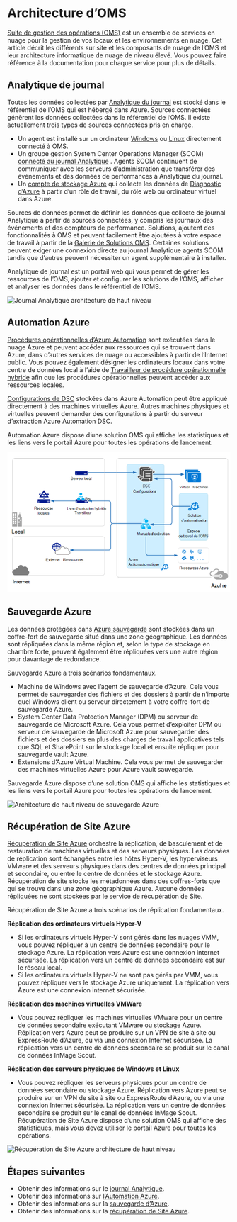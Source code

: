 <properties 
   pageTitle="Architecture de gestion Suite (OMS) opérations | Microsoft Azure"
   description="Suite de gestion des opérations Microsoft (OMS) est en nuage solution de gestion informatique de Microsoft qui vous aide à gérer et protéger vos locaux et cloud d’infrastructure.  Cet article identifie les différents services inclus dans OMS et fournit des liens vers leur contenu détaillé."
   services="operations-management-suite"
   documentationCenter=""
   authors="bwren"
   manager="jwhit"
   editor="tysonn" />
<tags 
   ms.service="operations-management-suite"
   ms.devlang="na"
   ms.topic="get-started-article"
   ms.tgt_pltfrm="na"
   ms.workload="infrastructure-services"
   ms.date="10/27/2016"
   ms.author="bwren" />

# <a name="oms-architecture"></a>Architecture d’OMS

[Suite de gestion des opérations (OMS)](https://azure.microsoft.com/documentation/services/operations-management-suite/) est un ensemble de services en nuage pour la gestion de vos locaux et les environnements en nuage.  Cet article décrit les différents sur site et les composants de nuage de l’OMS et leur architecture informatique de nuage de niveau élevé.  Vous pouvez faire référence à la documentation pour chaque service pour plus de détails.

## <a name="log-analytics"></a>Analytique de journal

Toutes les données collectées par [Analytique du journal](https://azure.microsoft.com/documentation/services/log-analytics/) est stocké dans le référentiel de l’OMS qui est hébergé dans Azure.  Sources connectées génèrent les données collectées dans le référentiel de l’OMS.  Il existe actuellement trois types de sources connectées pris en charge.

- Un agent est installé sur un ordinateur [Windows](../log-analytics/log-analytics-windows-agents.md) ou [Linux](../log-analytics/log-analytics-linux-agents.md) directement connecté à OMS.
- Un groupe gestion System Center Operations Manager (SCOM) [connecté au journal Analytique](../log-analytics/log-analytics-om-agents.md) .  Agents SCOM continuent de communiquer avec les serveurs d’administration que transférer des événements et des données de performances à Analytique du journal.
- Un [compte de stockage Azure](../log-analytics/log-analytics-azure-storage.md) qui collecte les données de [Diagnostic d’Azure](../cloud-services/cloud-services-dotnet-diagnostics.md) à partir d’un rôle de travail, du rôle web ou ordinateur virtuel dans Azure.

Sources de données permet de définir les données que collecte de journal Analytique à partir de sources connectées, y compris les journaux des événements et des compteurs de performance.  Solutions, ajoutent des fonctionnalités à OMS et peuvent facilement être ajoutées à votre espace de travail à partir de la [Galerie de Solutions OMS](../log-analytics/log-analytics-add-solutions.md).  Certaines solutions peuvent exiger une connexion directe au journal Analytique agents SCOM tandis que d’autres peuvent nécessiter un agent supplémentaire à installer.

Analytique de journal est un portail web qui vous permet de gérer les ressources de l’OMS, ajouter et configurer les solutions de l’OMS, afficher et analyser les données dans le référentiel de l’OMS.

![Journal Analytique architecture de haut niveau](media/operations-management-suite-architecture/log-analytics.png)


## <a name="azure-automation"></a>Automation Azure

[Procédures opérationnelles d’Azure Automation](http://azure.microsoft.com/documentation/services/automation) sont exécutées dans le nuage Azure et peuvent accéder aux ressources qui se trouvent dans Azure, dans d’autres services de nuage ou accessibles à partir de l’Internet public.  Vous pouvez également désigner les ordinateurs locaux dans votre centre de données local à l’aide de [Travailleur de procédure opérationnelle hybride](../automation/automation-hybrid-runbook-worker.md) afin que les procédures opérationnelles peuvent accéder aux ressources locales.

[Configurations de DSC](../automation/automation-dsc-overview.md) stockées dans Azure Automation peut être appliqué directement à des machines virtuelles Azure.  Autres machines physiques et virtuelles peuvent demander des configurations à partir du serveur d’extraction Azure Automation DSC.

Automation Azure dispose d’une solution OMS qui affiche les statistiques et les liens vers le portail Azure pour toutes les opérations de lancement.

![Automation Azure architecture de haut niveau](media/operations-management-suite-architecture/automation.png)

## <a name="azure-backup"></a>Sauvegarde Azure

Les données protégées dans [Azure sauvegarde](http://azure.microsoft.com/documentation/services/backup) sont stockées dans un coffre-fort de sauvegarde situé dans une zone géographique.  Les données sont répliquées dans la même région et, selon le type de stockage en chambre forte, peuvent également être répliquées vers une autre région pour davantage de redondance.

Sauvegarde Azure a trois scénarios fondamentaux.

- Machine de Windows avec l’agent de sauvegarde d’Azure.  Cela vous permet de sauvegarder des fichiers et des dossiers à partir de n’importe quel Windows client ou serveur directement à votre coffre-fort de sauvegarde Azure.  
- System Center Data Protection Manager (DPM) ou serveur de sauvegarde de Microsoft Azure. Cela vous permet d’exploiter DPM ou serveur de sauvegarde de Microsoft Azure pour sauvegarder des fichiers et des dossiers en plus des charges de travail applicatives tels que SQL et SharePoint sur le stockage local et ensuite répliquer pour sauvegarde vault Azure.
- Extensions d’Azure Virtual Machine.  Cela vous permet de sauvegarder des machines virtuelles Azure pour Azure vault sauvegarde.

Sauvegarde Azure dispose d’une solution OMS qui affiche les statistiques et les liens vers le portail Azure pour toutes les opérations de lancement.

![Architecture de haut niveau de sauvegarde Azure](media/operations-management-suite-architecture/backup.png)

## <a name="azure-site-recovery"></a>Récupération de Site Azure

[Récupération de Site Azure](http://azure.microsoft.com/documentation/services/site-recovery) orchestre la réplication, de basculement et de restauration de machines virtuelles et des serveurs physiques. Les données de réplication sont échangées entre les hôtes Hyper-V, les hyperviseurs VMware et des serveurs physiques dans des centres de données principal et secondaire, ou entre le centre de données et le stockage Azure.  Récupération de site stocke les métadonnées dans des coffres-forts que qui se trouve dans une zone géographique Azure. Aucune données répliquées ne sont stockées par le service de récupération de Site.

Récupération de Site Azure a trois scénarios de réplication fondamentaux.

**Réplication des ordinateurs virtuels Hyper-V**
- Si les ordinateurs virtuels Hyper-V sont gérés dans les nuages VMM, vous pouvez répliquer à un centre de données secondaire pour le stockage Azure.  La réplication vers Azure est une connexion internet sécurisée.  La réplication vers un centre de données secondaire est sur le réseau local.
- Si les ordinateurs virtuels Hyper-V ne sont pas gérés par VMM, vous pouvez répliquer vers le stockage Azure uniquement.  La réplication vers Azure est une connexion internet sécurisée.
 
**Réplication des machines virtuelles VMWare**
- Vous pouvez répliquer les machines virtuelles VMware pour un centre de données secondaire exécutant VMware ou stockage Azure.  Réplication vers Azure peut se produire sur un VPN de site à site ou ExpressRoute d’Azure, ou via une connexion Internet sécurisée. La réplication vers un centre de données secondaire se produit sur le canal de données InMage Scout.
 
**Réplication des serveurs physiques de Windows et Linux** 
- Vous pouvez répliquer les serveurs physiques pour un centre de données secondaire ou stockage Azure. Réplication vers Azure peut se produire sur un VPN de site à site ou ExpressRoute d’Azure, ou via une connexion Internet sécurisée. La réplication vers un centre de données secondaire se produit sur le canal de données InMage Scout.  Récupération de Site Azure dispose d’une solution OMS qui affiche des statistiques, mais vous devez utiliser le portail Azure pour toutes les opérations.

![Récupération de Site Azure architecture de haut niveau](media/operations-management-suite-architecture/site-recovery.png)


## <a name="next-steps"></a>Étapes suivantes

- Obtenir des informations sur le [journal Analytique](http://azure.microsoft.com/documentation/services/log-analytics).
- Obtenir des informations sur [l’Automation Azure](https://azure.microsoft.com/documentation/services/automation).
- Obtenir des informations sur la [sauvegarde d’Azure](http://azure.microsoft.com/documentation/services/backup).
- Obtenir des informations sur la [récupération de Site Azure](http://azure.microsoft.com/documentation/services/site-recovery).
